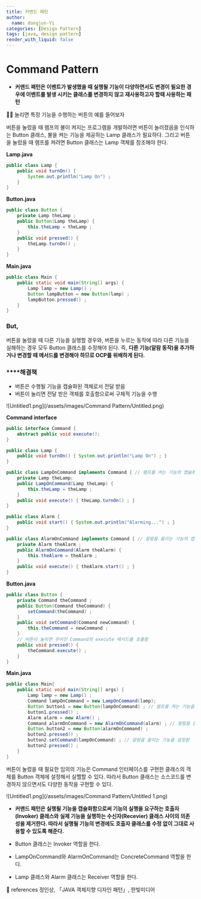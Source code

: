 ```yaml
---
title: 커멘드 패턴
author:
  name: dongjun-Yi
categories: [Design Pattern]
tags: [java, design pattern]
render_with_liquid: false
---
```

# Command Pattern

- **커맨드 패턴은 이벤트가 발생했을 때 실행될 기능이 다양하면서도 변경이 필요한 경우에 이벤트를 발생 시키는 클래스를 변경하지 않고 재사용하고자 할때 사용하는 패턴**

🚴🏼 눌리면 특정 기능을 수행하는 버튼의 예를 들어보자

버튼을 눌렀을 때 램프의 불이 켜지는 프로그램을 개발하려면 버튼이 눌러졌음을 인식하는 Button 클래스, 불을 켜는 기능을 제공하는 Lamp 클래스가 필요하다. 그리고 버튼을 눌렀을 때 램프를 켜려면 Button 클래스는 Lamp 객체를 참조해야 한다.

**Lamp.java**

```java
public class Lamp {
    public void turnOn() {
        System.out.println("Lamp On") ;
    }
}
```

**Button.java**

```java
public class Button {
    private Lamp theLamp ;
    public Button(Lamp theLamp) {
        this.theLamp = theLamp ;
    }
    public void pressed() {
        theLamp.turnOn() ;
    }
}
```

**Main.java**

```java
public class Main {
    public static void main(String[] args) {
        Lamp lamp = new Lamp() ;
        Button lampButton = new Button(lamp) ;
        lampButton.pressed() ;
    }
}
```

### But,

버튼을 눌렀을 때 다른 기능을 실행할 경우와, 버튼을 누르는 동작에 따라 다른 기능을 실해하는 경우 모두 Button 클래스를 수정해야 된다. 즉, **다른 기능(알람 동작)을 추가하거나 변경할 때 메서드를 변경해야 하므로 OCP를 위배하게 된다.**

### ****해결책

- 버튼은 수행될 기능을 캡슐화된 객체로서 전달 받음
- 버튼이 눌리면 전달 받은 객체를 호출함으로써 구체적 기능을 수행

![Untitled1.png](/assets/images/Command Pattern/Untitled.png)

**Command interface**

```java
public interface Command {
    abstract public void execute();
}
```

```java
public class Lamp {
    public void turnOn() { System.out.println("Lamp On") ; }
}
```

```java
public class LampOnCommand implements Command { // 램프를 켜는 기능의 캡슐화
    private Lamp theLamp;
    public LampOnCommand(Lamp theLamp) {
        this.theLamp = theLamp ;
    }
    public void execute() { theLamp.turnOn() ; }
}
```

```java
public class Alarm {
    public void start() { System.out.println("Alarming...") ; }
}
```

```java
public class AlarmOnCommand implements Command { // 알람을 울리는 기능의 캡슐화
    private Alarm theAlarm ;
    public AlarmOnCommand(Alarm theAlarm) {
        this.theAlarm = theAlarm ;
    }
    public void execute() { theAlarm.start() ; }
}
```

**Button.java**

```java
public class Button {
    private Command theCommand ;
    public Button(Command theCommand) {
        setCommand(theCommand) ;
    }
    public void setCommand(Command newCommand) {
        this.theCommand = newCommand ;
    }
    // 버튼이 눌리면 주어진 Command의 execute 메서드를 호출함
    public void pressed() {
        theCommand.execute() ;
    }
}
```

**Main.java**

```java
public class Main{
    public static void main(String[] args) {
        Lamp lamp = new Lamp() ;
        Command lampOnCommand = new LampOnCommand(lamp);
        Button button1 = new Button(lampOnCommand) ; // 램프를 켜는 기능을 설정함
        button1.pressed() ;
        Alarm alarm = new Alarm() ;
        Command alarmOnCommand = new AlarmOnCommand(alarm) ; // 알람을 울리는 기능을 설정함
        Button button2 = new Button(alarmOnCommand) ;
        button2.pressed() ;
        button2.setCommand(lampOnCommand) ; // 알람을 울리는 기능을 설정함
        button2.pressed() ;
    }
}
```

버튼이 눌렀을 때 필요한 임의의 기능은 Command 인터페이스를 구현한 클래스의 객체를 Button 객체에 설정해서 실핼할 수 있다. 따라서 Button 클래스는 소스코드를 변경하지 않으면서도 다양한 동작을 구현할 수 있다.

![Untitled1.png](/assets/images/Command Pattern/Untitled 1.png)

- **커맨드 패턴은 실행될 기능을 캡슐화함으로써 기능의 실행을 요구하는 호출자(Invoker) 클래스와 실제 기능을 실행하는 수신자(Recevier) 클래스 사이의 의존성을 제거한다. 따라서 실행될 기능의 변경에도 호출자 클래스를 수정 없이 그대로 사용할 수 있도록 해준다.**

- Button 클래스는 Invoker 역할을 한다.
- LampOnCommand와 AlarmOnCommand는 ConcreteCommand 역할을 한다.
- Lamp 클래스와 Alarm 클래스는 Receiver 역할을 한다.

<aside>
📖 references                                                                                                                                     정인상, 「JAVA 객체지향 디자인 패턴」, 한빛미디어

</aside>